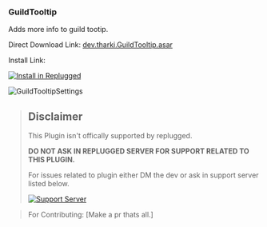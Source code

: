 ### GuildTooltip

Adds more info to guild tootip.

Direct Download Link: [dev.tharki.GuildTooltip.asar](https://github.com/Tharki-God/GuildTooltip/releases/latest/download/dev.tharki.GuildTooltip.asar)

Install Link:

[![Install in Replugged](https://img.shields.io/badge/-Install%20in%20Replugged-blue?style=for-the-badge&logo=none)](https://replugged.dev/install?identifier=Tharki-God/GuildTooltip&source=github)

![GuildTooltipSettings](https://tharki-god.github.io/files-random-host/bdpluginsassets/GuildTooltip.png)

> ## Disclaimer
>
> This Plugin isn't offically supported by replugged.
>
>**DO NOT ASK IN REPLUGGED SERVER FOR SUPPORT RELATED TO THIS PLUGIN.**
>
> For issues related to plugin either DM the dev or ask in support server listed below.
>
>
> [![Support Server](https://discordapp.com/api/guilds/919649417005506600/widget.png?style=banner3)](https://discord.gg/SgKSKyh9gY)





> For Contributing: [Make a pr thats all.]

